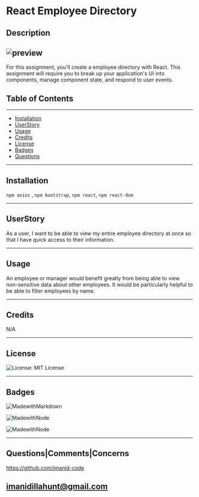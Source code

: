 # React Employee Directory
    
## Description

![preview](public/preview.png)
---
For this assignment, you'll create a employee directory with React. This assignment will require you to break up your application's UI into components, manage component state, and respond to user events.


    
## Table of Contents 
     
---
* [Installation](#Installation)
* [UserStory](#UserStory)
* [Usage](#Usage)
* [Credits](#Credits)
* [License](#License)
* [Badges](#Badges)
* [Questions](#Questions|Comments|Concerns)
    
---
## Installation

```npm axios``` , ```npm bootstrap```, ```npm react```, ```npm react-dom```

---

## UserStory

As a user, I want to be able to view my entire employee directory at once so that I have quick access to their information.

---

## Usage 

An employee or manager would benefit greatly from being able to view non-sensitive data about other employees. It would be particularly helpful to be able to filter employees by name.

---


## Credits 

N/A

---



## License

![License: MIT License](https://img.shields.io/badge/License-MIT-blue.svg)


---

## Badges 

![MadewithMarkdown](https://img.shields.io/badge/React-80%25-brightgreen)

![MadewithNode](https://img.shields.io/badge/Bootstrap-10%25-blue)


![MadewithNode](https://img.shields.io/badge/Axios-10%25-pink)

---

## Questions|Comments|Concerns

https://github.com/imanid-code

imanidillahunt@gmail.com
---
